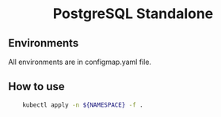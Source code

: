 <h1 align="center">PostgreSQL Standalone</h1>

## Environments

All environments are in configmap.yaml file.

## How to use

```bash
    kubectl apply -n ${NAMESPACE} -f .
```
